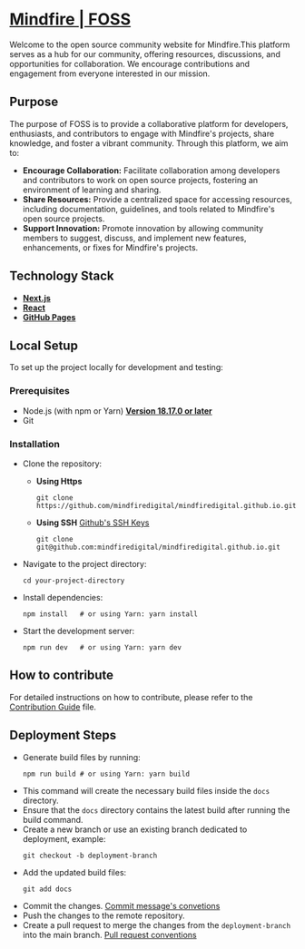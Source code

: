 # [Mindfire | FOSS](https://mindfiredigital.github.io/)

Welcome to the open source community website for Mindfire.This platform serves as a hub for our community, offering resources, discussions, and opportunities for collaboration. We encourage contributions and engagement from everyone interested in our mission.

## Purpose

The purpose of FOSS is to provide a collaborative platform for developers, enthusiasts, and contributors to engage with Mindfire's projects, share knowledge, and foster a vibrant community. Through this platform, we aim to:

- **Encourage Collaboration:** Facilitate collaboration among developers and contributors to work on open source projects, fostering an environment of learning and sharing.
- **Share Resources:** Provide a centralized space for accessing resources, including documentation, guidelines, and tools related to Mindfire's open source projects.
- **Support Innovation:** Promote innovation by allowing community members to suggest, discuss, and implement new features, enhancements, or fixes for Mindfire's projects.

## Technology Stack

- [**Next.js**](https://nextjs.org/docs)
- [**React**](https://react.dev/learn)
- [**GitHub Pages**](https://pages.github.com/)

## Local Setup

To set up the project locally for development and testing:

### Prerequisites

- Node.js (with npm or Yarn) [**Version 18.17.0 or later**](https://nodejs.org/en)
- Git

### Installation

- Clone the repository:

  - **Using Https**

    ```
    git clone https://github.com/mindfiredigital/mindfiredigital.github.io.git
    ```

  - **Using SSH** [Github's SSH Keys](https://docs.github.com/en/authentication/connecting-to-github-with-ssh/about-ssh)
    ```
    git clone git@github.com:mindfiredigital/mindfiredigital.github.io.git
    ```

- Navigate to the project directory:
  ```
  cd your-project-directory
  ```
- Install dependencies:
  ```
  npm install   # or using Yarn: yarn install
  ```
- Start the development server:
  ```
  npm run dev   # or using Yarn: yarn dev
  ```

## How to contribute

For detailed instructions on how to contribute, please refer to the [Contribution Guide](https://gitlab.mindfire.co.in/mindfire-foss/open-source-guidelines/-/blob/main/contribution-guidelines/making-changes.md) file.

## Deployment Steps

- Generate build files by running:
  ```
  npm run build # or using Yarn: yarn build
  ```
- This command will create the necessary build files inside the `docs` directory.
- Ensure that the `docs` directory contains the latest build after running the build command.
- Create a new branch or use an existing branch dedicated to deployment, example:
  ```
  git checkout -b deployment-branch
  ```
- Add the updated build files:
  ```
  git add docs
  ```
- Commit the changes. [Commit message's convetions](https://gitlab.mindfire.co.in/mindfire-foss/open-source-guidelines/-/blob/main/contribution-guidelines/commit-messages.md)
- Push the changes to the remote repository.
- Create a pull request to merge the changes from the `deployment-branch` into the main branch. [Pull request conventions](https://gitlab.mindfire.co.in/mindfire-foss/open-source-guidelines/-/blob/main/contribution-guidelines/pull-requests.md)
